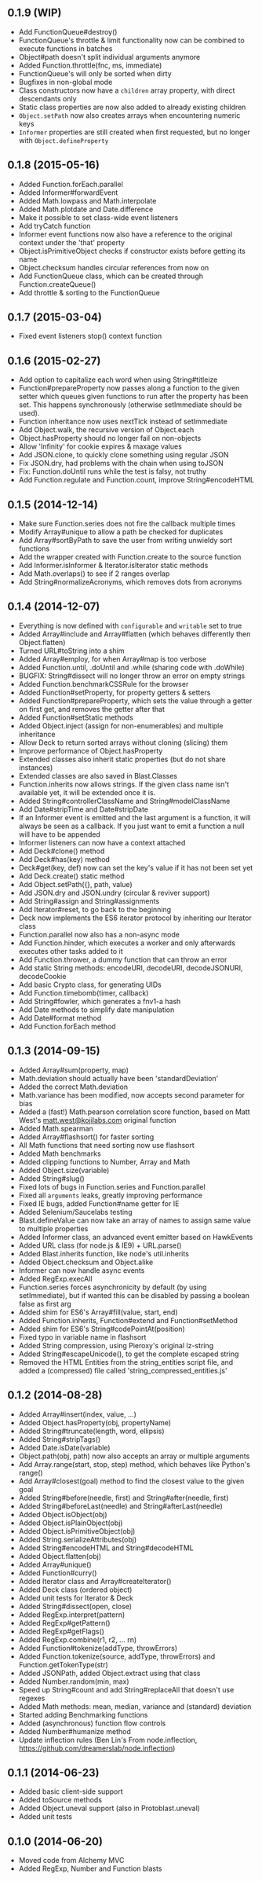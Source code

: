 ## 0.1.9 (WIP)

* Add FunctionQueue#destroy()
* FunctionQueue's throttle & limit functionality now can be combined to
  execute functions in batches
* Object#path doesn't split individual arguments anymore
* Added Function.throttle(fnc, ms, immediate)
* FunctionQueue's will only be sorted when dirty
* Bugfixes in non-global mode
* Class constructors now have a `children` array property,
  with direct descendants only
* Static class properties are now also added to already existing children
* `Object.setPath` now also creates arrays when encountering numeric keys
* `Informer` properties are still created when first requested, but no longer 
  with `Object.defineProperty`

## 0.1.8 (2015-05-16)

* Added Function.forEach.parallel
* Added Informer#forwardEvent
* Added Math.lowpass and Math.interpolate
* Added Math.plotdate and Date.difference
* Make it possible to set class-wide event listeners
* Add tryCatch function
* Informer event functions now also have a reference to the original context
  under the 'that' property
* Object.isPrimitiveObject checks if constructor exists before getting its name
* Object.checksum handles circular references from now on
* Add FunctionQueue class, which can be created through Function.createQueue()
* Add throttle & sorting to the FunctionQueue

## 0.1.7 (2015-03-04)

* Fixed event listeners stop() context function

## 0.1.6 (2015-02-27)

* Add option to capitalize each word when using String#titleize
* Function#prepareProperty now passes along a function to the given setter
  which queues given functions to run after the property has been set.
  This happens synchronously (otherwise setImmediate should be used).
* Function inheritance now uses nextTick instead of setImmediate
* Add Object.walk, the recursive version of Object.each
* Object.hasProperty should no longer fail on non-objects
* Allow 'Infinity' for cookie expires & maxage values
* Add JSON.clone, to quickly clone something using regular JSON
* Fix JSON.dry, had problems with the chain when using toJSON
* Fix: Function.doUntil runs while the test is falsy, not truthy
* Add Function.regulate and Function.count, improve String#encodeHTML

## 0.1.5 (2014-12-14)

* Make sure Function.series does not fire the callback multiple times
* Modify Array#unique to allow a path be checked for duplicates
* Add Array#sortByPath to save the user from writing unwieldy sort functions
* Add the wrapper created with Function.create to the source function
* Add Informer.isInformer & Iterator.isIterator static methods
* Add Math.overlaps() to see if 2 ranges overlap
* Add String#normalizeAcronyms, which removes dots from acronyms

## 0.1.4 (2014-12-07)

* Everything is now defined with `configurable` and `writable` set to true
* Added Array#include and Array#flatten (which behaves differently then Object.flatten)
* Turned URL#toString into a shim
* Added Array#employ, for when Array#map is too verbose
* Added Function.until, .doUntil and .while (sharing code with .doWhile)
* BUGFIX: String#dissect will no longer throw an error on empty strings
* Added Function.benchmarkCSSRule for the browser
* Added Function#setProperty, for property getters & setters
* Added Function#prepareProperty, which sets the value through a getter
  on first get, and removes the getter after that
* Added Function#setStatic methods
* Added Object.inject (assign for non-enumerables) and multiple inheritance
* Allow Deck to return sorted arrays without cloning (slicing) them
* Improve performance of Object.hasProperty
* Extended classes also inherit static properties (but do not share instances)
* Extended classes are also saved in Blast.Classes
* Function.inherits now allows strings. If the given class name isn't available
  yet, it will be extended once it is.
* Added String#controllerClassName and String#modelClassName
* Add Date#stripTime and Date#stripDate
* If an Informer event is emitted and the last argument is a function,
  it will always be seen as a callback. If you just want to emit a function
  a null will have to be appended
* Informer listeners can now have a context attached
* Add Deck#clone() method
* Add Deck#has(key) method
* Deck#get(key, def) now can set the key's value if it has not been set yet
* Add Deck.create() static method
* Add Object.setPath({}, path, value)
* Add JSON.dry and JSON.undry (circular & reviver support)
* Add String#assign and String#assignments
* Add Iterator#reset, to go back to the beginning
* Deck now implements the ES6 iterator protocol by inheriting our Iterator class
* Function.parallel now also has a non-async mode
* Add Function.hinder, which executes a worker and only afterwards executes
  other tasks added to it
* Add Function.thrower, a dummy function that can throw an error
* Add static String methods: encodeURI, decodeURI, decodeJSONURI, decodeCookie
* Add basic Crypto class, for generating UIDs
* Add Function.timebomb(timer, callback)
* Add String#fowler, which generates a fnv1-a hash
* Add Date methods to simplify date manipulation
* Add Date#format method
* Add Function.forEach method

## 0.1.3 (2014-09-15)

* Added Array#sum(property, map)
* Math.deviation should actually have been 'standardDeviation'
* Added the correct Math.deviation
* Math.variance has been modified, now accepts second parameter for bias
* Added a (fast!) Math.pearson correlation score function, based on 
  Matt West's <matt.west@kojilabs.com> original function
* Added Math.spearman
* Added Array#flashsort() for faster sorting
* All Math functions that need sorting now use flashsort
* Added Math benchmarks
* Added clipping functions to Number, Array and Math
* Added Object.size(variable)
* Added String#slug()
* Fixed lots of bugs in Function.series and Function.parallel
* Fixed all `arguments` leaks, greatly improving performance
* Fixed IE bugs, added Function#name getter for IE
* Added Selenium/Saucelabs testing
* Blast.defineValue can now take an array of names to assign same value to
  multiple properties
* Added Informer class, an advanced event emitter based on HawkEvents
* Added URL class (for node.js & IE9) + URL.parse()
* Added Blast.inherits function, like node's util.inherits
* Added Object.checksum and Object.alike
* Informer can now handle async events
* Added RegExp.execAll
* Function.series forces asynchronicity by default (by using setImmediate),
  but if wanted this can be disabled by passing a boolean false as first arg
* Added shim for ES6's Array#fill(value, start, end)
* Added Function.inherits, Function#extend and Function#setMethod
* Added shim for ES6's String#codePointAt(position)
* Fixed typo in variable name in flashsort
* Added String compression, using Pieroxy's original lz-string
* Added String#escapeUnicode(), to get the complete escaped string
* Removed the HTML Entities from the string_entities script file,
  and added a (compressed) file called 'string_compressed_entities.js'

## 0.1.2 (2014-08-28)

* Added Array#insert(index, value, ...)
* Added Object.hasProperty(obj, propertyName)
* Added String#truncate(length, word, ellipsis)
* Added String#stripTags()
* Added Date.isDate(variable)
* Object.path(obj, path) now also accepts an array or multiple arguments
* Add Array.range(start, stop, step) method, which behaves like Python's range()
* Add Array#closest(goal) method to find the closest value to the given goal
* Added String#before(needle, first) and String#after(needle, first)
* Added String#beforeLast(needle) and String#afterLast(needle)
* Added Object.isObject(obj)
* Added Object.isPlainObject(obj)
* Added Object.isPrimitiveObject(obj)
* Added String.serializeAttributes(obj)
* Added String#encodeHTML and String#decodeHTML
* Added Object.flatten(obj)
* Added Array#unique()
* Added Function#curry()
* Added Iterator class and Array#createIterator()
* Added Deck class (ordered object)
* Added unit tests for Iterator & Deck
* Added String#dissect(open, close)
* Added RegExp.interpret(pattern)
* Added RegExp#getPattern()
* Added RegExp#getFlags()
* Added RegExp.combine(r1, r2, ... rn)
* Added Function#tokenize(addType, throwErrors)
* Added Function.tokenize(source, addType, throwErrors) and Function.getTokenType(str)
* Added JSONPath, added Object.extract using that class
* Added Number.random(min, max)
* Speed up String#count and add String#replaceAll that doesn't use regexes
* Added Math methods: mean, median, variance and (standard) deviation
* Started adding Benchmarking functions
* Added (asynchronous) function flow controls
* Added Number#humanize method
* Update inflection rules (Ben Lin's From node.inflection, https://github.com/dreamerslab/node.inflection)

## 0.1.1 (2014-06-23)

* Added basic client-side support
* Added toSource methods
* Added Object.uneval support (also in Protoblast.uneval)
* Added unit tests

## 0.1.0 (2014-06-20)

* Moved code from Alchemy MVC
* Added RegExp, Number and Function blasts

